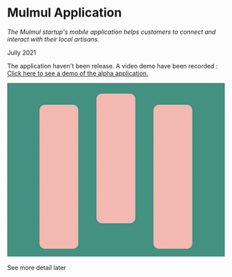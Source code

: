 # Mulmul Application
*The Mulmul startup's mobile application helps customers to connect and interact with their local artisans.*

Jully 2021

The application haven't been release. A video demo have been recorded : [Click here to see a demo of the alpha application.](/project_4.mp4)

![Mulmul logo](/project_4.jpg)

See more detail later

